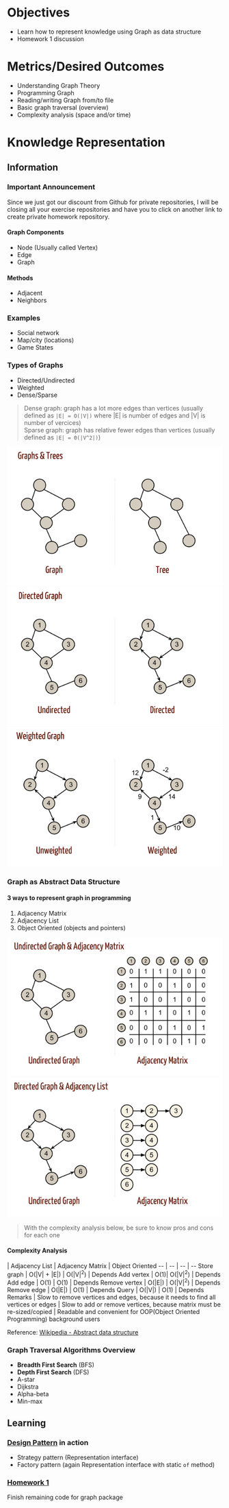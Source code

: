 # Objectives

* Learn how to represent knowledge using Graph as data structure
* Homework 1 discussion

# Metrics/Desired Outcomes

* Understanding Graph Theory
* Programming Graph
* Reading/writing Graph from/to file
* Basic graph traversal (overview)
* Complexity analysis (space and/or time)

# Knowledge Representation

## Information

### Important Announcement

Since we just got our discount from Github for private repositories, I will be closing all your exercise repositories and have you to click on another link to create private homework repository.

#### Graph Components

* Node (Usually called Vertex)
* Edge
* Graph

#### Methods

* Adjacent
* Neighbors

### Examples

* Social network
* Map/city (locations)
* Game States

### Types of Graphs

* Directed/Undirected 
* Weighted
* Dense/Sparse

> Dense graph: graph has a lot more edges than vertices (usually defined as `|E| = O(|V|)` where |E| is number of edges and |V| is number of vercices)  
> Sparse graph: graph has relative fewer edges than vertices (usually defined as `|E| = Θ(|V^2|)`)

![](graph-tree.png)
![](graph-direct.png)
![](graph-weight.png)

### Graph as Abstract Data Structure

#### 3 ways to represent graph in programming

1. Adjacency Matrix
2. Adjacency List
3. Object Oriented (objects and pointers)

![](adjacency-matrix-undirect.png)
![](adjacency-list.png)

> With the complexity analysis below, be sure to know pros and cons for each one

#### Complexity Analysis

  | Adjacency List | Adjacency Matrix | Object Oriented
-- | -- | -- | --
Store graph | O(&#124;V&#124; + &#124;E&#124;) | O(&#124;V&#124;<sup>2</sup>) | Depends
Add vertex | O(1)| O(&#124;V&#124;<sup>2</sup>) | Depends
Add edge | O(1) | O(1) | Depends
Remove vertex | O(&#124;E&#124;) | O(&#124;V&#124;<sup>2</sup>) | Depends
Remove edge | O(&#124;E&#124;) | O(1) | Depends
Query | O(&#124;V&#124;) | O(1) | Depends
Remarks | Slow to remove vertices and edges, because it needs to find all vertices or edges | Slow to add or remove vertices, because matrix must be re-sized/copied | Readable and convenient for OOP(Object Oriented Programming) background users

Reference: [Wikipedia - Abstract data structure][wiki-graph]

### Graph Traversal Algorithms Overview

* **Breadth First Search** (BFS)
* **Depth First Search** (DFS)
* A-star
* Dijkstra
* Alpha-beta
* Min-max

## Learning

### [Design Pattern][design-pattern] in action

* Strategy pattern (Representation interface)
* Factory pattern (again Representation interface with static `of` method)

### [Homework 1](../homeworks/homework1.md)

Finish remaining code for graph package


[wiki-graph]: https://en.wikipedia.org/wiki/Graph_(abstract_data_type)
[design-pattern]: https://github.com/iluwatar/java-design-patterns

